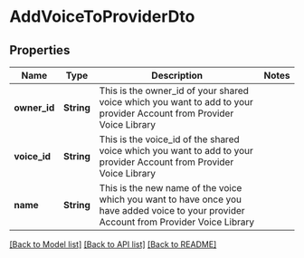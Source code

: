 # AddVoiceToProviderDto

## Properties

 Name         | Type       | Description                                                                                                                             | Notes 
--------------|------------|-----------------------------------------------------------------------------------------------------------------------------------------|-------
 **owner_id** | **String** | This is the owner_id of your shared voice which you want to add to your provider Account from Provider Voice Library                    | 
 **voice_id** | **String** | This is the voice_id of the shared voice which you want to add to your provider Account from Provider Voice Library                     | 
 **name**     | **String** | This is the new name of the voice which you want to have once you have added voice to your provider Account from Provider Voice Library | 

[[Back to Model list]](../README.md#documentation-for-models) [[Back to API list]](../README.md#documentation-for-api-endpoints) [[Back to README]](../README.md)


